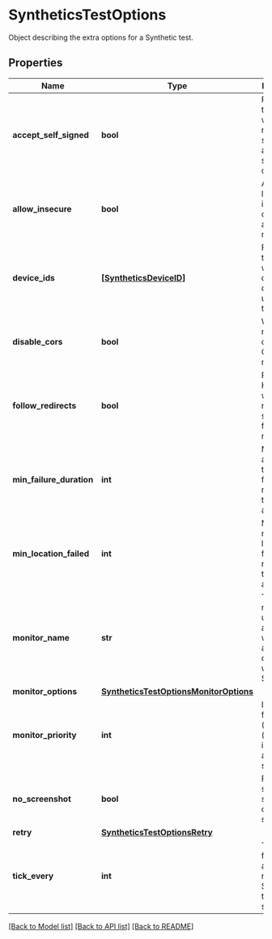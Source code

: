 # SyntheticsTestOptions

Object describing the extra options for a Synthetic test.

## Properties
Name | Type | Description | Notes
------------ | ------------- | ------------- | -------------
**accept_self_signed** | **bool** | For SSL test, whether or not the test should allow self signed certificates. | [optional] 
**allow_insecure** | **bool** | Allows loading insecure content for an HTTP request. | [optional] 
**device_ids** | [**[SyntheticsDeviceID]**](SyntheticsDeviceID.md) | For browser test, array with the different device IDs used to run the test. | [optional] 
**disable_cors** | **bool** | Whether or not to disable CORS mechanism. | [optional] 
**follow_redirects** | **bool** | For API HTTP test, whether or not the test should follow redirects. | [optional] 
**min_failure_duration** | **int** | Minimum amount of time in failure required to trigger an alert. | [optional] 
**min_location_failed** | **int** | Minimum number of locations in failure required to trigger an alert. | [optional] 
**monitor_name** | **str** | The monitor name is used for the alert title as well as for all monitor dashboard widgets and SLOs. | [optional] 
**monitor_options** | [**SyntheticsTestOptionsMonitorOptions**](SyntheticsTestOptionsMonitorOptions.md) |  | [optional] 
**monitor_priority** | **int** | Integer from 1 (high) to 5 (low) indicating alert severity. | [optional] 
**no_screenshot** | **bool** | Prevents saving screenshots of the steps. | [optional] 
**retry** | [**SyntheticsTestOptionsRetry**](SyntheticsTestOptionsRetry.md) |  | [optional] 
**tick_every** | **int** | The frequency at which to run the Synthetic test (in seconds). | [optional] 

[[Back to Model list]](README.md#documentation-for-models) [[Back to API list]](README.md#documentation-for-api-endpoints) [[Back to README]](README.md)


